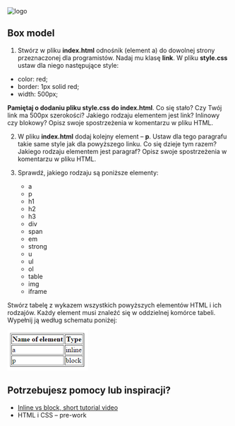 <img alt="logo" src="http://coderslab.pl/svg/logo-coderslab.svg" width="400">

## Box model
1. Stwórz w pliku **index.html** odnośnik (element a) do dowolnej strony przeznaczonej dla programistów. Nadaj mu klasę **link**. W pliku **style.css** ustaw dla niego następujące style:
  * color: red;
  * border: 1px solid red;
  * width: 500px;

  **Pamiętaj o dodaniu pliku style.css do index.html**. Co się stało? Czy Twój link ma 500px szerokości? Jakiego rodzaju elementem jest link? Inlinowy czy blokowy? Opisz swoje spostrzeżenia w komentarzu w pliku HTML.

2. W pliku **index.html** dodaj kolejny element &ndash; **p**. Ustaw dla tego paragrafu takie same style jak dla powyższego linku. Co się dzieje tym razem? Jakiego rodzaju elementem jest paragraf? Opisz swoje spostrzeżenia w komentarzu w pliku HTML.

3. Sprawdź, jakiego rodzaju są poniższe elementy:

    * a
    * p
    * h1
    * h2
    * h3
    * div
    * span
    * em
    * strong
    * u
    * ul
    * ol
    * table
    * img
    * iframe

Stwórz tabelę z wykazem wszystkich powyższych elementów HTML i ich rodzajów. Każdy element musi znaleźć się w oddzielnej komórce tabeli. Wypełnij ją według schematu poniżej:

 ![List of characters](images/box_model.png)

## Potrzebujesz pomocy lub inspiracji?

* [Inline vs block, short tutorial video](https://www.youtube.com/watch?v=bOh9WjucNsA)
* HTML i CSS &ndash; pre-work
